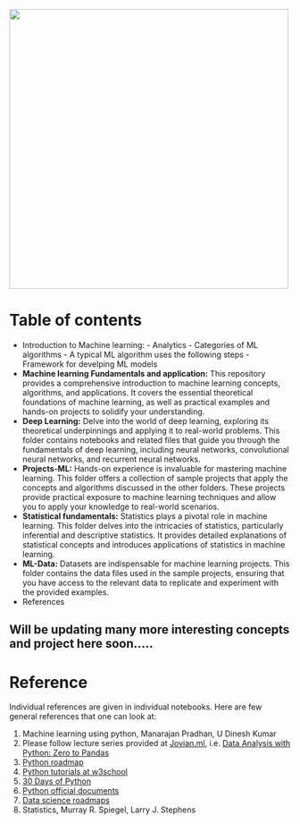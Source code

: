 <img src="ML-Fundamental/ML-image/CS-ml-deep.png" width="500" height="500" />

# Table of contents
<!--ts-->
   - Introduction to Machine learning:
    - Analytics
    - Categories of ML algorithms
    - A typical ML algorithm uses the following steps
    - Framework for develping ML models 
  - **Machine learning Fundamentals and application:** This repository provides a comprehensive introduction to machine learning concepts, algorithms, and applications. It covers the essential theoretical foundations of machine learning, as well as practical examples and hands-on projects to solidify your understanding.
  - **Deep Learning:** Delve into the world of deep learning, exploring its theoretical underpinnings and applying it to real-world problems. This folder contains notebooks and related files that guide you through the fundamentals of deep learning, including neural networks, convolutional neural networks, and recurrent neural networks.
  - **Projects-ML:** Hands-on experience is invaluable for mastering machine learning. This folder offers a collection of sample projects that apply the concepts and algorithms discussed in the other folders. These projects provide practical exposure to machine learning techniques and allow you to apply your knowledge to real-world scenarios.
  - **Statistical fundamentals:** Statistics plays a pivotal role in machine learning. This folder delves into the intricacies of statistics, particularly inferential and descriptive statistics. It provides detailed explanations of statistical concepts and introduces applications of statistics in machine learning.
  - **ML-Data:** Datasets are indispensable for machine learning projects. This folder contains the data files used in the sample projects, ensuring that you have access to the relevant data to replicate and experiment with the provided examples.
  - References
<!--te-->


## Will be updating many more interesting concepts and project here soon..... 

<!---------------------------- Reference ------------------------------>
# Reference

Individual references are given in individual notebooks. Here are few general references that one can look at:

1. Machine learning using python, Manarajan Pradhan, U Dinesh Kumar
2. Please follow lecture series provided at [Jovian.ml](https://jovian.ai/), i.e. [Data Analysis with Python: Zero to Pandas](https://jovian.ai/learn/data-analysis-with-python-zero-to-pandas)
3. [Python roadmap](https://roadmap.sh/python/)
4. [Python tutorials at w3school](https://www.w3schools.com/python/default.asp)
5. [30 Days of Python](https://github.com/asabeneh/30-days-of-python)
6. [Python official documents](https://docs.python.org/3/tutorial/)
7. [Data science roadmaps](https://github.com/codebasics/py/blob/master/TechTopics/DataScienceRoadMap2020/data_science_roadmap_2020.md)
8. Statistics, Murray R. Spiegel, Larry J. Stephens

